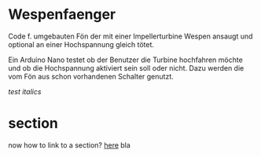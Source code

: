 # Wespenfaenger

Code f. umgebauten Fön der mit einer Impellerturbine Wespen ansaugt und 
optional an einer Hochspannung gleich tötet.

Ein Arduino Nano testet ob der Benutzer die Turbine hochfahren möchte und
ob die Hochspannung aktiviert sein soll oder nicht. Dazu werden die vom
Fön aus schon vorhandenen Schalter genutzt.

*test italics* 

# section

now how to link to a section?
[here](#section)
bla
